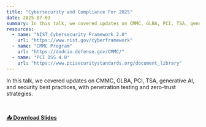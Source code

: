 ```yaml
---
title: "Cybersecurity and Compliance For 2025"
date: 2025-07-03
summary: In this talk, we covered updates on CMMC, GLBA, PCI, TSA, generative AI, and security best practices, with penetration testing and zero-trust strategies.
resources:
  - name: "NIST Cybersecurity Framework 2.0"
    url: "https://www.nist.gov/cyberframework"
  - name: "CMMC Program"
    url: "https://dodcio.defense.gov/CMMC/"
  - name: "PCI DSS 4.0"
    url: "https://www.pcisecuritystandards.org/document_library"
---
```


In this talk, we covered updates on CMMC, GLBA, PCI, TSA, generative AI, and security best practices, with penetration testing and zero-trust strategies.

&nbsp;

**[📥 Download Slides](/slides/2025-interface-phoenix-slides.pdf)**

